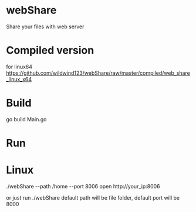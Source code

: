 # webShare
Share your files with web server

# Compiled version
for linux64
https://github.com/wildwind123/webShare/raw/master/compiled/web_share_linux_x64

# Build
go build Main.go

# Run
# Linux 
./webShare --path /home --port 8006
open http://your_ip:8006

or just run ./webShare
default path will be file folder, default port will be 8000
